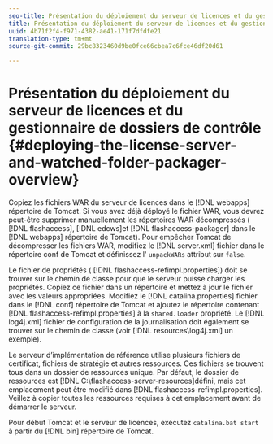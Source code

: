 ```yaml
---
seo-title: Présentation du déploiement du serveur de licences et du gestionnaire de dossiers de contrôle
title: Présentation du déploiement du serveur de licences et du gestionnaire de dossiers de contrôle
uuid: 4b71f2f4-f971-4382-ae41-171f7dfdfe21
translation-type: tm+mt
source-git-commit: 29bc8323460d9be0fce66cbea7c6fce46df20d61

---
```



# Présentation du déploiement du serveur de licences et du gestionnaire de dossiers de contrôle {#deploying-the-license-server-and-watched-folder-packager-overview}

Copiez les fichiers WAR du serveur de licences dans le [!DNL webapps] répertoire de Tomcat. Si vous avez déjà déployé le fichier WAR, vous devrez peut-être supprimer manuellement les répertoires WAR décompressés ( [!DNL flashaccess], [!DNL edcws]et [!DNL flashaccess-packager] dans le [!DNL webapps] répertoire de Tomcat). Pour empêcher Tomcat de décompresser les fichiers WAR, modifiez le [!DNL server.xml] fichier dans le répertoire conf de Tomcat et définissez l&#39; `unpackWARs` attribut sur `false`.

Le fichier de propriétés ( [!DNL flashaccess-refimpl.properties]) doit se trouver sur le chemin de classe pour que le serveur puisse charger les propriétés. Copiez ce fichier dans un répertoire et mettez à jour le fichier avec les valeurs appropriées. Modifiez le [!DNL catalina.properties] fichier dans le [!DNL conf] répertoire de Tomcat et ajoutez le répertoire contenant [!DNL flashaccess-refimpl.properties] à la `shared.loader` propriété. Le [!DNL log4j.xml] fichier de configuration de la journalisation doit également se trouver sur le chemin de classe (voir [!DNL resources\log4j.xml] un exemple).

Le serveur d’implémentation de référence utilise plusieurs fichiers de certificat, fichiers de stratégie et autres ressources. Ces fichiers se trouvent tous dans un dossier de ressources unique. Par défaut, le dossier de ressources est [!DNL C:\flashaccess-server-resources]défini, mais cet emplacement peut être modifié dans [!DNL flashaccess-refimpl.properties]. Veillez à copier toutes les ressources requises à cet emplacement avant de démarrer le serveur.

Pour début Tomcat et le serveur de licences, exécutez `catalina.bat start` à partir du [!DNL bin] répertoire de Tomcat.
